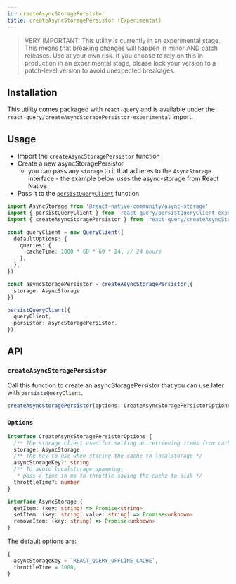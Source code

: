 ```yaml
---
id: createAsyncStoragePersistor
title: createAsyncStoragePersistor (Experimental)
---
```


> VERY IMPORTANT: This utility is currently in an experimental stage. This means that breaking changes will happen in minor AND patch releases. Use at your own risk. If you choose to rely on this in production in an experimental stage, please lock your version to a patch-level version to avoid unexpected breakages.

## Installation

This utility comes packaged with `react-query` and is available under the `react-query/createAsyncStoragePersistor-experimental` import.

## Usage

- Import the `createAsyncStoragePersistor` function
- Create a new asyncStoragePersistor
  - you can pass any `storage` to it that adheres to the `AsyncStorage` interface - the example below uses the async-storage from React Native
- Pass it to the [`persistQueryClient`](../persistQueryClient) function

```ts
import AsyncStorage from '@react-native-community/async-storage'
import { persistQueryClient } from 'react-query/persistQueryClient-experimental'
import { createAsyncStoragePersistor } from 'react-query/createAsyncStoragePersistor-experimental'

const queryClient = new QueryClient({
  defaultOptions: {
    queries: {
      cacheTime: 1000 * 60 * 60 * 24, // 24 hours
    },
  },
})

const asyncStoragePersistor = createAsyncStoragePersistor({
  storage: AsyncStorage
})

persistQueryClient({
  queryClient,
  persistor: asyncStoragePersistor,
})
```

## API

### `createAsyncStoragePersistor`

Call this function to create an asyncStoragePersistor that you can use later with `persisteQueryClient`.

```js
createAsyncStoragePersistor(options: CreateAsyncStoragePersistorOptions)
```

### `Options`

```ts
interface CreateAsyncStoragePersistorOptions {
  /** The storage client used for setting an retrieving items from cache (window.localStorage or window.sessionStorage) */
  storage: AsyncStorage
  /** The key to use when storing the cache to localstorage */
  asyncStorageKey?: string
  /** To avoid localstorage spamming,
   * pass a time in ms to throttle saving the cache to disk */
  throttleTime?: number
}

interface AsyncStorage {
  getItem: (key: string) => Promise<string>
  setItem: (key: string, value: string) => Promise<unknown>
  removeItem: (key: string) => Promise<unknown>
}
```

The default options are:

```js
{
  asyncStorageKey = `REACT_QUERY_OFFLINE_CACHE`,
  throttleTime = 1000,
}
```
